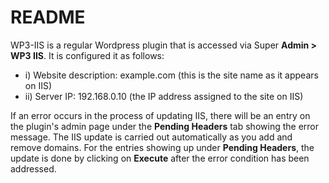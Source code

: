 # README #

WP3-IIS is a regular Wordpress plugin that is accessed via Super **Admin > WP3 IIS**. 
It is configured it as follows: 
* i) Website description: example.com (this is the site name as it appears on IIS) 
* ii) Server IP: 192.168.0.10 (the IP address assigned to the site on IIS)

If an error occurs in the process of updating IIS, there will be an entry on the plugin's admin page under the **Pending Headers** tab showing the error message.
The IIS update is carried out automatically as you add and remove domains. 
For the entries showing up under **Pending Headers**, the update is done by clicking on **Execute** after the error condition has been addressed.